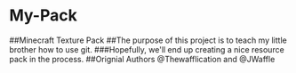 # My-Pack
##Minecraft Texture Pack
##The purpose of this project is to teach my little brother how to use git.
###Hopefully, we'll end up creating a nice resource pack in the process.
##Orignial Authors @Thewafflication and @JWaffle


